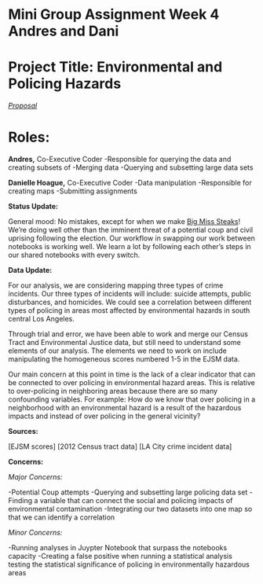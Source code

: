 # **Mini Group Assignment Week 4 Andres and Dani**

# **Project Title**: Environmental and Policing Hazards
[*Proposal*](https://github.com/Agonzogonzo/Mangonadas#by-danielle-hoague--andres-gonzalez)

# **Roles:** 

**Andres,** Co-Executive Coder 
-Responsible for querying the data and creating subsets of
-Merging data
-Querying and subsetting large data sets
	
**Danielle Hoague,** Co-Executive Coder
-Data manipulation
-Responsible for creating maps
-Submitting assignments

**Status Update:** 

General mood: No mistakes, except for when we make [Big Miss Steaks](https://ih1.redbubble.net/image.280316045.1561/flat,800x800,075,f.jpg)! We’re doing well other than the imminent threat of a potential coup and civil uprising following the election. 
Our workflow in swapping our work between notebooks is working well. We learn a lot by following each other’s steps in our shared notebooks with every switch. 

**Data Update:**

For our analysis, we are considering mapping three types of crime incidents. Our three types of incidents will include: suicide attempts, public disturbances, and homicides. We could see a correlation between different types of policing in areas most affected by environmental hazards in south central Los Angeles. 

Through trial and error, we have been able to work and merge our Census Tract and Environmental Justice data, but still need to understand some elements of our analysis. The elements we need to work on include manipulating the homogeneous scores numbered 1-5 in the EJSM data. 

Our main concern at this point in time is the lack of a clear indicator that can be connected to over policing in environmental hazard areas. This is relative to over-policing in neighboring areas because there are so many confounding variables. For example: How do we know that over policing in a neighborhood with an environmental hazard is a result of the hazardous impacts and instead of over policing in the general vicinity?

**Sources:** 

[EJSM scores]
[2012 Census tract data] 
[LA City crime incident data]

**Concerns:** 

*Major Concerns:*

-Potential Coup attempts
-Querying and subsetting large policing data set 
-Finding a variable that can connect the social and policing impacts of environmental contamination
-Integrating our two datasets into one map so that we can identify a correlation

*Minor Concerns:*

-Running analyses in Juypter Notebook that surpass the notebooks capacity
-Creating a false positive when running a statistical analysis testing the statistical significance of policing in environmentally hazardous areas

